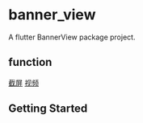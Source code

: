 # banner_view

A flutter BannerView package project.

## function
[截屏](https://raw.githubusercontent.com/yangxiaoweihn/BannerView/master/screenshot/thumb.png)
[视频](https://raw.githubusercontent.com/yangxiaoweihn/BannerView/master/screenshot/record.mp4)

## Getting Started


